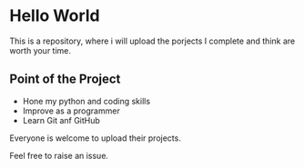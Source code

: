 # Hello World
This is a repository, where i will upload the porjects I complete and think are worth your time.

## Point of the Project
- Hone my python and coding skills
- Improve as a programmer
- Learn Git anf GitHub

Everyone is welcome to upload their projects.

Feel free to raise an issue.
